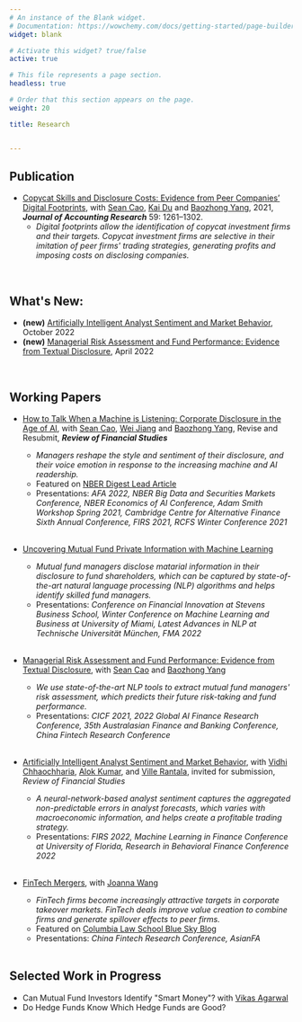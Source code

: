 ```yaml
---
# An instance of the Blank widget.
# Documentation: https://wowchemy.com/docs/getting-started/page-builder/
widget: blank

# Activate this widget? true/false
active: true

# This file represents a page section.
headless: true

# Order that this section appears on the page.
weight: 20

title: Research


---
```


## **Publication**

- [Copycat Skills and Disclosure Costs: Evidence from Peer Companies’ Digital Footprints](https://papers.ssrn.com/sol3/papers.cfm?abstract_id=3280744), with [Sean Cao](https://sites.google.com/view/seancao/home), [Kai Du](https://sites.google.com/view/kai-du/) and [Baozhong Yang](https://sites.google.com/view/baozhongyang/), 2021,  **_Journal of Accounting Research_** 59: 1261–1302.
  - *Digital footprints allow the identification of copycat investment firms and their targets. Copycat investment firms are selective in their imitation of peer firms' trading strategies, generating profits and imposing costs on disclosing companies.*
<!--   - Presentations: *CICF 2019, MFA 2020, PNC Finance Conference at University of Kentucky, 16th GMARS Research Symposium at Michigan State University, 2019 Georgia Tech SESARC Conference*   -->
&nbsp;

## **What's New:**

- **(new)** [Artificially Intelligent Analyst Sentiment and Market Behavior](https://papers.ssrn.com/sol3/papers.cfm?abstract_id=4249442), October 2022
- **(new)** [Managerial Risk Assessment and Fund Performance: Evidence from Textual Disclosure](https://papers.ssrn.com/sol3/papers.cfm?abstract_id=4060307), April 2022

&nbsp;

## **Working Papers**

- [How to Talk When a Machine is Listening: Corporate Disclosure in the Age of AI](https://papers.ssrn.com/sol3/papers.cfm?abstract_id=3683802), with [Sean Cao](https://sites.google.com/view/seancao/home), [Wei Jiang](http://www.weijiang-finance.com/home) and [Baozhong Yang](https://sites.google.com/view/baozhongyang/), Revise and Resubmit, **_Review of Financial Studies_** 
  - *Managers reshape the style and sentiment of their disclosure, and their voice emotion in response to the increasing machine and AI readership.*
  - Featured on [NBER Digest Lead Article](https://www.nber.org/digest-2020-12)
  - Presentations:  *AFA 2022, NBER Big Data and Securities Markets Conference, NBER Economics of AI Conference, Adam Smith Workshop Spring 2021, Cambridge Centre for Alternative Finance Sixth Annual Conference, FIRS 2021, RCFS Winter Conference 2021*   
&nbsp;

- [Uncovering Mutual Fund Private Information with Machine Learning](https://papers.ssrn.com/sol3/papers.cfm?abstract_id=3713966)
  - *Mutual fund managers disclose matarial information in their disclosure to fund shareholders, which can be captured by state-of-the-art natural language processing (NLP) algorithms and helps identify skilled fund managers.*
  - Presentations: *Conference on Financial Innovation at Stevens Business School, Winter Conference on Machine Learning and Business at University of Miami, Latest Advances in NLP at Technische Universität München, FMA 2022*   
&nbsp;

- [Managerial Risk Assessment and Fund Performance: Evidence from Textual Disclosure](https://papers.ssrn.com/sol3/papers.cfm?abstract_id=4060307), with [Sean Cao](https://sites.google.com/view/seancao/home) and [Baozhong Yang](https://sites.google.com/view/baozhongyang/)
  - *We use state-of-the-art NLP tools to extract mutual fund managers' risk assessment, which predicts their future risk-taking and fund performance.*
  - Presentations: *CICF 2021,  2022 Global AI Finance Research Conference, 35th Australasian Finance and Banking Conference, China Fintech Research Conference*  
&nbsp;

- [Artificially Intelligent Analyst Sentiment and Market Behavior](https://papers.ssrn.com/sol3/papers.cfm?abstract_id=4249442), with [Vidhi Chhaochharia](https://people.miami.edu/profile/vidhi@miami.edu), [Alok Kumar](http://moya.bus.miami.edu/~akumar/), and [Ville Rantala](https://www.villerantala.net/), invited for submission, *Review of Financial Studies* 
  - *A neural-network-based analyst sentiment captures the aggregated non-predictable errors in analyst forecasts, which varies with macroeconomic information, and helps create a profitable trading strategy.*
  - Presentations: *FIRS 2022, Machine Learning in Finance Conference at University of Florida, Research in Behavioral Finance Conference 2022*  
&nbsp;

- [FinTech Mergers](https://papers.ssrn.com/sol3/papers.cfm?abstract_id=4033856), with [Joanna Wang](https://www.joannawang-finance.com/)
  - *FinTech firms become increasingly attractive targets in corporate takeover markets. FinTech deals improve value creation to combine firms and generate spillover effects to peer firms.*
  - Featured on [Columbia Law School Blue Sky Blog](https://clsbluesky.law.columbia.edu/2022/03/18/how-fintech-affects-corporate-takeover-markets/)
  - Presentations: *China Fintech Research Conference, AsianFA*\
&nbsp;



## **Selected Work in Progress**
 - Can Mutual Fund Investors Identify "Smart Money"? with [Vikas Agarwal](http://vagarwal.gsucreate.org/)
 - Do Hedge Funds Know Which Hedge Funds are Good?



